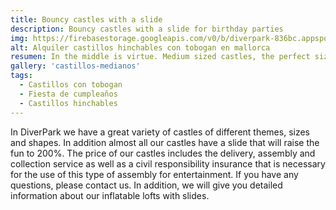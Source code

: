 ```yaml
---
title: Bouncy castles with a slide 
description: Bouncy castles with a slide for birthday parties 
img: https://firebasestorage.googleapis.com/v0/b/diverpark-836bc.appspot.com/o/castillos-medianos%2Fformula.jpg?alt=media&token=bf1e760d-15fe-4716-a3f2-9c368e6b07d8
alt: Alquiler castillos hinchables con tobogan en mallorca
resumen: In the middle is virtue. Medium sized castles, the perfect size of fun. 
gallery: 'castillos-medianos'
tags: 
  - Castillos con tobogan
  - Fiesta de cumpleaños
  - Castillos hinchables
---
```


In DiverPark we have a great variety of castles of different themes, sizes and shapes. In addition almost all our castles have a slide that will raise the fun to 200%. The price of our castles includes the delivery, assembly and collection service as well as a civil responsibility insurance that is necessary for the use of this type of assembly for entertainment. If you have any questions, please contact us. In addition, we will give you detailed information about our inflatable lofts with slides.